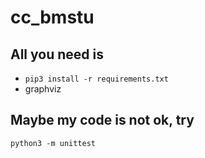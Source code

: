 # cc_bmstu
## All you need is
- ```pip3 install -r requirements.txt```
- graphviz
## Maybe  my code is not ok, try 
```python3 -m unittest```
